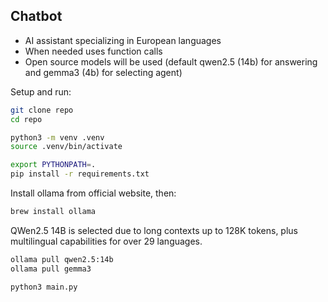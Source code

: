 ## Chatbot

- AI assistant specializing in European languages
- When needed uses function calls
- Open source models will be used (default qwen2.5 (14b) for answering and gemma3 (4b) for selecting agent)

Setup and run:

```bash
git clone repo
cd repo
```

```bash
python3 -m venv .venv
source .venv/bin/activate
```

```bash
export PYTHONPATH=.
pip install -r requirements.txt
```

Install ollama from official website, then:
```bash
brew install ollama
```

QWen2.5 14B is selected due to long contexts up to 128K tokens, plus multilingual capabilities for over 29 languages.
```bash
ollama pull qwen2.5:14b
ollama pull gemma3
```

```bash
python3 main.py
```
